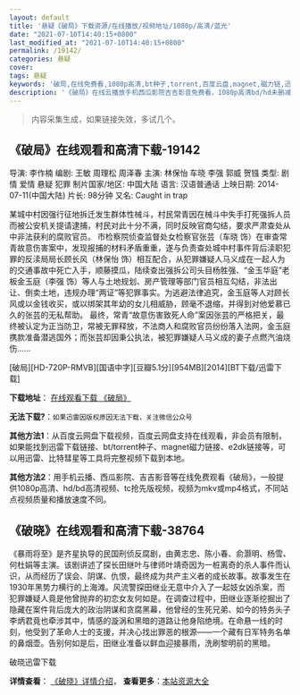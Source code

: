 ```yaml
---
layout: default
title: '悬疑《破局》下载资源/在线播放/视频地址/1080p/高清/蓝光'
date: "2021-07-10T14:40:15+0800"
last_modified_at: "2021-07-10T14:40:15+0800"
permalink: /19142/
categories: 悬疑
cover:
tags: 悬疑
keywords: '破局,在线免费看,1080p高清,bt种子,torrent,百度云盘,magnet,磁力链,迅雷下载资源'
description: '《破局》在线云播放手机西瓜影院吉吉影音免费看，1080p高清bd/hd未删减完整版和tc抢先枪版，mkv/mp4格式，附带bt/torrent种子、magnet/磁力链、百度云盘、网盘资源迅雷下载链接'
---
```


>内容采集生成，如果链接失效，多试几个。


## 《破局》在线观看和高清下载-19142

导演: 李作楠 编剧: 王敏 周理松 周泽春 主演: 林保怡 车晓 李强 郭威 贺镪 类型: 剧情 爱情 悬疑 犯罪 制片国家/地区: 中国大陆 语言: 汉语普通话 上映日期: 2014-07-11(中国大陆) 片长: 98分钟 又名: Caught in trap

某城中村因强行征地拆迁发生群体性械斗，村民常青因在械斗中失手打死强拆人员而被公安机关提请逮捕，村民对此十分不满，同时反映官商勾结，要求严肃查处从中非法获利的腐败官员。 市检察院侦查监督处女检察官张芸（车晓 饰）在审查常青故意伤害案中，发现报捕的材料矛盾重重，遂与负责查处城中村事件背后渎职犯罪的反渎局局长顾长风（林保怡 饰）相互配合，从犯罪嫌疑人马义成在一起人为的交通事故中死亡入手，顺藤摸瓜，陆续查出强拆公司头目杨胜强、“金玉华庭”老板金玉庭（李强 饰）等人与土地规划、房产管理等部门官员相互勾结，非法出让、倒卖土地，违规办理“两证”等犯罪事实。为逃避法律追究，金玉庭等人对顾长风或以金钱收买，或以绑架其年幼的女儿相威胁，顾毫不退缩，并得到对他爱慕已久的张芸的无私帮助。 最终，常青“故意伤害致死人命”案因张芸的严格把关，最终被认定为正当防卫，常被无罪释放，不法商人和腐败官员纷纷落入法网，金玉庭携款准备潜逃国外；而张芸却因秉公执法，被犯罪嫌疑人马义成的妻子点燃汽油烧伤……


[破局][HD-720P-RMVB][国语中字][豆瓣5.1分][954MB][2014][BT下载/迅雷下载]

**下载地址**： [在线观看下载 《破局》](https://www.btdx8.com/torrent/caught_in_trap_2014.html) 


**无法下载?**：`如果迅雷因版权原因无法下载，关注微信公众号 `

**其他方法1**：从百度云网盘下载视频，百度云网盘支持在线观看，非会员有限制，如果能找到迅雷下载链接、bt/torrent种子、magnet磁力链接、e2dk链接等，可以用迅雷、比特彗星等工具将完整视频下载到本地。

**其他方法2**：用手机云播、西瓜影院、吉吉影音等在线免费观看《破局》，一般提供1080p高清、hd/bd高清视频、tc抢先版视频，视频为mkv或mp4格式，不同站点视频质量和播放速度不同。


## 《破晓》在线观看和高清下载-38764

《暴雨将至》是齐星执导的民国刑侦反腐剧，由黄志忠、陈小春、俞灏明、杨雪、何杜娟等主演。该剧讲述了探长田继叶与律师叶靖奇因为一桩离奇的杀人事件而认识，从而经历了误会、阴谋、仇恨，最终成为共产主义者的成长故事。故事发生在1930年黑势力横行的上海滩。风流警探田继业无意中介入了一起妓女凶杀案，而犯罪嫌疑人竟是他曾抛弃的初恋女友何如是。在调查过程中，田继业逐渐挖掘出了隐藏在案件背后庞大的政治阴谋和贪腐黑幕，他曾经的生死兄弟、如今的特务头子李炳君竟也牵涉其中，情感的漩涡和黑暗的道路让他身陷绝境。在命悬一线的时刻，他受到了革命人士的支援，并决心找出罪恶的根源——一个藏有日军特务名单的鼻烟壶。告别何如是后，田继业准备以鲜血迎接暴雨，洗刷黎明前的黑暗。


破晓迅雷下载

**详情查看**： [《破晓》详情介绍](/movie/38764/)， **查看更多**：[本站资源大全](/movie/t/all/)

